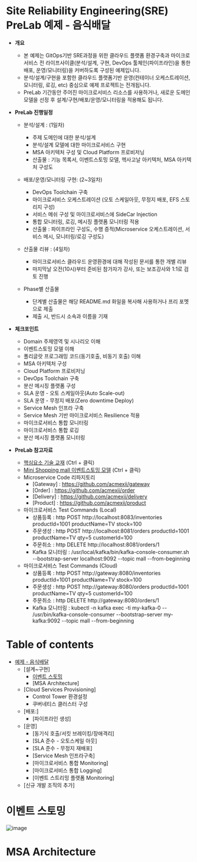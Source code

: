 
# Site Reliability Engineering(SRE) PreLab 예제 - 음식배달

- **개요**
  - 본 예제는 GitOps기반 SRE과정을 위한 클라우드 플랫폼 환경구축과 마이크로서비스 전 라이프사이클(분석/설계, 구현, DevOps 툴체인(파이프라인)을 통한 배포, 운영/모니터링)을 커버하도록 구성된 예제입니다. 
  - 분석/설계/구현을 포함한 클라우드 플랫폼기반 운영(컨테이너 오케스트레이션, 모니터링, 로깅, etc) 중심으로 예제 프로젝트는 전개됩니다.
  - PreLab 기간동안 주어진 마이크로서비스 리소스를 사용하거나, 새로운 도메인 모델을 선정 후 설계/구현/배포/운영/모니터링을 적용해도 됩니다.

- **PreLab 진행일정**
  - 분석/설계 : (1일차) 
    - 주제 도메인에 대한 분석/설계
    - 분석/설계 모델에 대한 마이크로서비스 구현
    - MSA 아키텍처 구성 및 Cloud Platform 프로비저닝
    - 산출물 : 기능 목록서, 이벤트스토밍 모델, 헥사고날 아키텍처, MSA 아키텍처 구성도 
  
  - 배포/운영/모니터링 구현: (2~3일차) 
    - DevOps Toolchain 구축
    - 마이크로서비스 오케스트레이션 (오토 스케일아웃, 무정지 배포, EFS 스토리지 구성)
    - 서비스 메쉬 구성 및 마이크로서비스에 SideCar Injection
    - 통합 모니터링, 로깅, 메시징 플랫폼 모니터링 적용
    - 산출물 : 파이프라인 구성도, 수행 증적(Microservice 오케스트레이션, 서비스 메시, 모니터링/로깅 구성도)  
 
  - 산출물 리뷰 : (4일차)
    - 마이크로서비스 클라우드 운영환경에 대해 작성된 문서를 통한 개별 리뷰
    - 마지막날 오전(10시)부터 준비된 참가자가 강사, 또는 보조강사와 1:1로 검토 진행
   
  - Phase별 산출물
    - 단계별 산출물은 해당 README.md 화일을 복사해 사용하거나 프리 포멧으로 제출
    - 제출 시, 반드시 소속과 이름을 기재
 
- **체크포인트** 
  - Domain 주제영역 및 시나리오 이해
  - 이벤트스토밍 모델 이해
  - 폴리글랏 프로그래밍 코드(동기호출, 비동기 호출) 이해 
  - MSA 아키텍처 구성
  - Cloud Platform 프로비저닝 
  - DevOps Toolchain 구축 
  - 분산 메시징 플랫폼 구성 
  - SLA 운영 - 오토 스케일아웃(Auto Scale-out) 
  - SLA 운영 - 무정지 배포(Zero downtime Deploy) 
  - Service Mesh 인프라 구축
  - Service Mesh 기반 마이크로서비스 Resilience 적용
  - 마이크로서비스 통합 모니터링
  - 마이크로서비스 통합 로깅
  - 분산 메시징 플랫폼 모니터링

- **PreLab 참고자료**
  - [핵심요소 기술 교재](https://drive.google.com/drive/folders/1atL7qAz4zPLcMiQvW-3PvrU1qmggdziD) (Ctrl + 클릭)
  - [Mini Shopping mall 이벤트스토밍 모델](https://labs.msaez.io/#/storming/C7pO0ZuWtXXxIKenocD9EMPYrxw2/98f0cfeee84ff3ded1a1b00f9cd38ac3) (Ctrl + 클릭) 
  - Microservice Code 리파지토리
    - [Gateway] : https://github.com/acmexii/gateway
    - [Order] : https://github.com/acmexii/order
    - [Delivery] : https://github.com/acmexii/delivery
    - [Product] : https://github.com/acmexii/product
  - 마이크로서비스 Test Commands (Local)
    - 상품등록 : http POST http://localhost:8083/inventories productId=1001 productName=TV stock=100 
    - 주문생성 : http POST http://localhost:8081/orders productId=1001 productName=TV qty=5 customerId=100
    - 주문취소 : http DELETE http://localhost:8081/orders/1
    - Kafka 모니터링 : /usr/local/kafka/bin/kafka-console-consumer.sh --bootstrap-server localhost:9092 --topic mall --from-beginning
  - 마이크로서비스 Test Commands (Cloud)
    - 상품등록 : http POST http://gateway:8080/inventories productId=1001 productName=TV stock=100 
    - 주문생성 : http POST http://gateway:8080/orders productId=1001 productName=TV qty=5 customerId=100
    - 주문취소 : http DELETE http://gateway:8080/orders/1
    - Kafka 모니터링 : kubectl -n kafka exec -ti my-kafka-0 -- /usr/bin/kafka-console-consumer --bootstrap-server my-kafka:9092 --topic mall --from-beginning

    
# Table of contents

- [예제 - 음식배달](#---)
  - [설계~구현] 
    - [이벤트 스토밍](#이벤트스토밍)
    - [MSA Architecture]
  - [Cloud Services Provisioning]
    - Control Tower 환경설정
    - 쿠버네티스 클러스터 구성
  - [배포:]
    - [파이프라인 생성]
  - [운영]
    - [동기식 호출/서킷 브레이킹/장애격리]
    - [SLA 준수 - 오토스케일 아웃]
    - [SLA 준수 - 무정지 재배포]
    - [Service Mesh 인프라구축]
    - [마이크로서비스 통합 Monitoring]
    - [마이크로서비스 통합 Logging]
    - [이벤트 스트리밍 플랫폼 Monitoring]
  - [신규 개발 조직의 추가]


# 이벤트 스토밍
![image](https://user-images.githubusercontent.com/14817202/174930344-c21742eb-d812-42c4-8622-971163c3f47c.png)

# MSA Architecture

